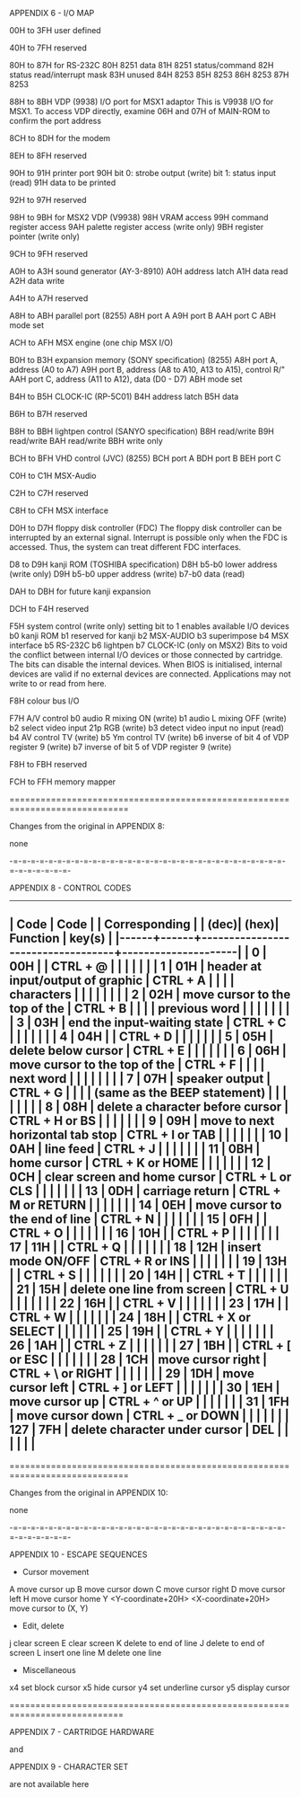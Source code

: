 APPENDIX 6 - I/O MAP


00H to 3FH      user defined

40H to 7FH      reserved

80H to 87H      for RS-232C
      80H       8251 data
      81H       8251 status/command
      82H       status read/interrupt mask
      83H       unused
      84H       8253
      85H       8253
      86H       8253
      87H       8253

88H to 8BH      VDP (9938) I/O port for MSX1 adaptor
                This is V9938 I/O for MSX1. To access VDP directly,
                examine 06H and 07H of MAIN-ROM to confirm the port
                address

8CH to 8DH      for the modem

8EH to 8FH      reserved

90H to 91H      printer port
      90H       bit 0: strobe output (write)
                bit 1: status input (read)
      91H       data to be printed

92H to 97H      reserved

98H to 9BH      for MSX2 VDP (V9938)
      98H       VRAM access
      99H       command register access
      9AH       palette register access (write only)
      9BH       register pointer (write only)

9CH to 9FH      reserved

A0H to A3H      sound generator (AY-3-8910)
      A0H       address latch
      A1H       data read
      A2H       data write

A4H to A7H      reserved

A8H to ABH      parallel port (8255)
      A8H       port A
      A9H       port B
      AAH       port C
      ABH       mode set

ACH to AFH      MSX engine (one chip MSX I/O)

B0H to B3H      expansion memory (SONY specification) (8255)
      A8H       port A, address (A0 to A7)
      A9H       port B, address (A8 to A10, A13 to A15), control R/"
      AAH       port C, address (A11 to A12), data (D0 - D7)
      ABH       mode set

B4H to B5H      CLOCK-IC (RP-5C01)
      B4H       address latch
      B5H       data

B6H to B7H      reserved

B8H to BBH      lightpen control (SANYO specification)
      B8H       read/write
      B9H       read/write
      BAH       read/write
      BBH       write only

BCH to BFH      VHD control (JVC) (8255)
      BCH       port A
      BDH       port B
      BEH       port C

C0H to C1H      MSX-Audio

C2H to C7H      reserved

C8H to CFH      MSX interface

D0H to D7H      floppy disk controller (FDC)
                The floppy disk controller can be interrupted by an
                external signal. Interrupt is possible only when the
                FDC is accessed. Thus, the system can treat different
                FDC interfaces.

D8 to D9H       kanji ROM (TOSHIBA specification)
     D8H        b5-b0           lower address (write only)
     D9H        b5-b0           upper address (write)
                b7-b0           data (read)

DAH to DBH      for future kanji expansion

DCH to F4H      reserved

F5H             system control (write only)
                setting bit to 1 enables available I/O devices
        b0      kanji ROM
        b1      reserved for kanji
        b2      MSX-AUDIO
        b3      superimpose
        b4      MSX interface
        b5      RS-232C
        b6      lightpen
        b7      CLOCK-IC (only on MSX2)
                Bits to void the conflict between internal I/O
                devices or those connected by cartridge. The bits
                can disable the internal devices. When BIOS is initialised,
                internal devices are valid if no external devices are
                connected. Applications may not write to or read from here.

F8H             colour bus I/O

F7H             A/V control
        b0      audio R                 mixing ON (write)
        b1      audio L                 mixing OFF (write)
        b2      select video input      21p RGB (write)
        b3      detect video input      no input (read)
        b4      AV control              TV (write)
        b5      Ym control              TV (write)
        b6      inverse of bit 4 of VDP register 9 (write)
        b7      inverse of bit 5 of VDP register 9 (write)

F8H to FBH      reserved

FCH to FFH      memory mapper


=============================================================================

Changes from the original in APPENDIX 8:

none

-=-=-=-=-=-=-=-=-=-=-=-=-=-=-=-=-=-=-=-=-=-=-=-=-=-=-=-=-=-=-=-=-=-=-=-=-=-=-


APPENDIX 8 - CONTROL CODES

-------------------------------------------------------------------------
| Code | Code |                                   |    Corresponding    |
| (dec)| (hex)|             Function              |        key(s)       |
|------+------+-----------------------------------+---------------------|
|   0  |  00H |                                   | CTRL + @            |
|      |      |                                   |                     |
|   1  |  01H | header at input/output of graphic | CTRL + A            |
|      |      | characters                        |                     |
|      |      |                                   |                     |
|   2  |  02H | move cursor to the top of the     | CTRL + B            |
|      |      | previous word                     |                     |
|      |      |                                   |                     |
|   3  |  03H | end the input-waiting state       | CTRL + C            |
|      |      |                                   |                     |
|   4  |  04H |                                   | CTRL + D            |
|      |      |                                   |                     |
|   5  |  05H | delete below cursor               | CTRL + E            |
|      |      |                                   |                     |
|   6  |  06H | move cursor to the top of the     | CTRL + F            |
|      |      | next word                         |                     |
|      |      |                                   |                     |
|   7  |  07H | speaker output                    | CTRL + G            |
|      |      | (same as the BEEP statement)      |                     |
|      |      |                                   |                     |
|   8  |  08H | delete a character before cursor  | CTRL + H or BS      |
|      |      |                                   |                     |
|   9  |  09H | move to next horizontal tab stop  | CTRL + I or TAB     |
|      |      |                                   |                     |
|  10  |  0AH | line feed                         | CTRL + J            |
|      |      |                                   |                     |
|  11  |  0BH | home cursor                       | CTRL + K or HOME    |
|      |      |                                   |                     |
|  12  |  0CH | clear screen and home cursor      | CTRL + L or CLS     |
|      |      |                                   |                     |
|  13  |  0DH | carriage return                   | CTRL + M or RETURN  |
|      |      |                                   |                     |
|  14  |  0EH | move cursor to the end of line    | CTRL + N            |
|      |      |                                   |                     |
|  15  |  0FH |                                   | CTRL + O            |
|      |      |                                   |                     |
|  16  |  10H |                                   | CTRL + P            |
|      |      |                                   |                     |
|  17  |  11H |                                   | CTRL + Q            |
|      |      |                                   |                     |
|  18  |  12H | insert mode ON/OFF                | CTRL + R or INS     |
|      |      |                                   |                     |
|  19  |  13H |                                   | CTRL + S            |
|      |      |                                   |                     |
|  20  |  14H |                                   | CTRL + T            |
|      |      |                                   |                     |
|  21  |  15H | delete one line from screen       | CTRL + U            |
|      |      |                                   |                     |
|  22  |  16H |                                   | CTRL + V            |
|      |      |                                   |                     |
|  23  |  17H |                                   | CTRL + W            |
|      |      |                                   |                     |
|  24  |  18H |                                   | CTRL + X or SELECT  |
|      |      |                                   |                     |
|  25  |  19H |                                   | CTRL + Y            |
|      |      |                                   |                     |
|  26  |  1AH |                                   | CTRL + Z            |
|      |      |                                   |                     |
|  27  |  1BH |                                   | CTRL + [ or ESC     |
|      |      |                                   |                     |
|  28  |  1CH | move cursor right                 | CTRL + \ or RIGHT   |
|      |      |                                   |                     |
|  29  |  1DH | move cursor left                  | CTRL + ] or LEFT    |
|      |      |                                   |                     |
|  30  |  1EH | move cursor up                    | CTRL + ^ or UP      |
|      |      |                                   |                     |
|  31  |  1FH | move cursor down                  | CTRL + _ or DOWN    |
|      |      |                                   |                     |
| 127  |  7FH | delete character under cursor     |             DEL     |
|      |      |                                   |                     |
-------------------------------------------------------------------------


=============================================================================

Changes from the original in APPENDIX 10:

none

-=-=-=-=-=-=-=-=-=-=-=-=-=-=-=-=-=-=-=-=-=-=-=-=-=-=-=-=-=-=-=-=-=-=-=-=-=-=-


APPENDIX 10 - ESCAPE SEQUENCES


* Cursor movement

<ESC> A         move cursor up
<ESC> B         move cursor down
<ESC> C         move cursor right
<ESC> D         move cursor left
<ESC> H         move cursor home
<ESC> Y <Y-coordinate+20H> <X-coordinate+20H>
                move cursor to (X, Y)


* Edit, delete

<ESC> j         clear screen
<ESC> E         clear screen
<ESC> K         delete to end of line
<ESC> J         delete to end of screen
<ESC> L         insert one line
<ESC> M         delete one line


* Miscellaneous

<ESC> x4        set block cursor
<ESC> x5        hide cursor
<ESC> y4        set underline cursor
<ESC> y5        display cursor


============================================================================

APPENDIX 7 - CARTRIDGE HARDWARE

and

APPENDIX 9 - CHARACTER SET

are not available here

